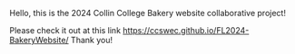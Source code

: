 Hello, this is the 2024 Collin College Bakery website collaborative project!

Please check it out at this link
https://ccswec.github.io/FL2024-BakeryWebsite/
Thank you!
